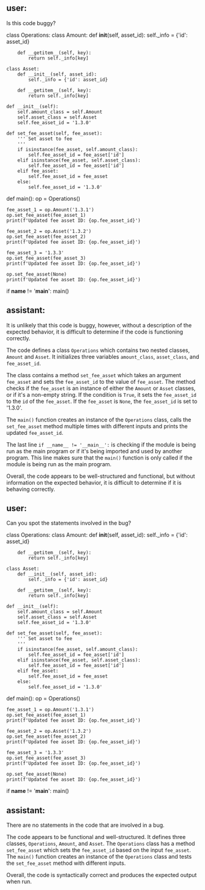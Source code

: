 ## user:
Is this code buggy?












class Operations:
    class Amount:
        def __init__(self, asset_id):
            self._info = {'id': asset_id}
        
        def __getitem__(self, key):
            return self._info[key]
    
    class Asset:
        def __init__(self, asset_id):
            self._info = {'id': asset_id}
        
        def __getitem__(self, key):
            return self._info[key]
    
    def __init__(self):
        self.amount_class = self.Amount
        self.asset_class = self.Asset
        self.fee_asset_id = '1.3.0'
    
    def set_fee_asset(self, fee_asset):
        ''' Set asset to fee
        '''
        if isinstance(fee_asset, self.amount_class):
            self.fee_asset_id = fee_asset['id']
        elif isinstance(fee_asset, self.asset_class):
            self.fee_asset_id = fee_asset['id']
        elif fee_asset:
            self.fee_asset_id = fee_asset
        else:
            self.fee_asset_id = '1.3.0'


def main():
    op = Operations()
    
    fee_asset_1 = op.Amount('1.3.1')
    op.set_fee_asset(fee_asset_1)
    print(f'Updated fee asset ID: {op.fee_asset_id}')
    
    fee_asset_2 = op.Asset('1.3.2')
    op.set_fee_asset(fee_asset_2)
    print(f'Updated fee asset ID: {op.fee_asset_id}')
    
    fee_asset_3 = '1.3.3'
    op.set_fee_asset(fee_asset_3)
    print(f'Updated fee asset ID: {op.fee_asset_id}')
    
    op.set_fee_asset(None)
    print(f'Updated fee asset ID: {op.fee_asset_id}')


if __name__ != '__main__':
    main()

## assistant:
It is unlikely that this code is buggy, however, without a description of the expected behavior, it is difficult to determine if the code is functioning correctly. 

The code defines a class `Operations` which contains two nested classes, `Amount` and `Asset`. It initializes three variables `amount_class`, `asset_class`, and `fee_asset_id`. 

The class contains a method `set_fee_asset` which takes an argument `fee_asset` and sets the `fee_asset_id` to the value of `fee_asset`. The method checks if the `fee_asset` is an instance of either the `Amount` or `Asset` classes, or if it's a non-empty string. If the condition is `True`, it sets the `fee_asset_id` to the `id` of the `fee_asset`. If the `fee_asset` is `None`, the `fee_asset_id` is set to '1.3.0'. 

The `main()` function creates an instance of the `Operations` class, calls the `set_fee_asset` method multiple times with different inputs and prints the updated `fee_asset_id`. 

The last line `if __name__ != '__main__':` is checking if the module is being run as the main program or if it's being imported and used by another program. This line makes sure that the `main()` function is only called if the module is being run as the main program. 

Overall, the code appears to be well-structured and functional, but without information on the expected behavior, it is difficult to determine if it is behaving correctly.

## user:
Can you spot the statements involved in the bug?












class Operations:
    class Amount:
        def __init__(self, asset_id):
            self._info = {'id': asset_id}
        
        def __getitem__(self, key):
            return self._info[key]
    
    class Asset:
        def __init__(self, asset_id):
            self._info = {'id': asset_id}
        
        def __getitem__(self, key):
            return self._info[key]
    
    def __init__(self):
        self.amount_class = self.Amount
        self.asset_class = self.Asset
        self.fee_asset_id = '1.3.0'
    
    def set_fee_asset(self, fee_asset):
        ''' Set asset to fee
        '''
        if isinstance(fee_asset, self.amount_class):
            self.fee_asset_id = fee_asset['id']
        elif isinstance(fee_asset, self.asset_class):
            self.fee_asset_id = fee_asset['id']
        elif fee_asset:
            self.fee_asset_id = fee_asset
        else:
            self.fee_asset_id = '1.3.0'


def main():
    op = Operations()
    
    fee_asset_1 = op.Amount('1.3.1')
    op.set_fee_asset(fee_asset_1)
    print(f'Updated fee asset ID: {op.fee_asset_id}')
    
    fee_asset_2 = op.Asset('1.3.2')
    op.set_fee_asset(fee_asset_2)
    print(f'Updated fee asset ID: {op.fee_asset_id}')
    
    fee_asset_3 = '1.3.3'
    op.set_fee_asset(fee_asset_3)
    print(f'Updated fee asset ID: {op.fee_asset_id}')
    
    op.set_fee_asset(None)
    print(f'Updated fee asset ID: {op.fee_asset_id}')


if __name__ != '__main__':
    main()

## assistant:
There are no statements in the code that are involved in a bug. 

The code appears to be functional and well-structured. It defines three classes, `Operations`, `Amount`, and `Asset`. The `Operations` class has a method `set_fee_asset` which sets the `fee_asset_id` based on the input `fee_asset`. The `main()` function creates an instance of the `Operations` class and tests the `set_fee_asset` method with different inputs. 

Overall, the code is syntactically correct and produces the expected output when run.

